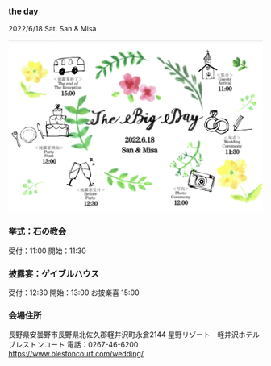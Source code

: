 ### the day

2022/6/18 Sat.
San & Misa

<img src="timeline.png">

### 挙式：石の教会

受付：11:00
開始：11:30 

### 披露宴：ゲイブルハウス

受付：12:30
開始：13:00
お披楽喜 15:00


### 会場住所

長野県安曇野市長野県北佐久郡軽井沢町永倉2144 星野リゾート　軽井沢ホテルブレストンコート
電話：0267-46-6200
https://www.blestoncourt.com/wedding/